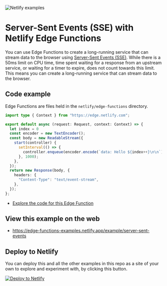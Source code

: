 ![Netlify examples](https://user-images.githubusercontent.com/5865/159468750-df1c2783-39b2-40da-9c0f-971f72a7ea3f.png)

# Server-Sent Events (SSE) with Netlify Edge Functions

You can use Edge Functions to create a long-running service that can stream data to the browser using [Server-Sent Events (SSE)](https://developer.mozilla.org/en-US/docs/Web/API/Server-sent_events). While there is a 50ms limit on CPU time, time spent waiting for a response from an upstream service, or waiting for a timer to expire, does not count towards this limit. This means you can create a long-running service that can stream data to the browser.

## Code example

Edge Functions are files held in the `netlify/edge-functions` directory.

```ts
import type { Context } from "https://edge.netlify.com";

export default async (request: Request, context: Context) => {
  let index = 0
  const encoder = new TextEncoder();
  const body = new ReadableStream({
    start(controller) {
      setInterval(() => {
        controller.enqueue(encoder.encode(`data: Hello ${index++}\n\n`));
      }, 1000);
    },
  });
  return new Response(body, {
    headers: {
      "Content-Type": "text/event-stream",
    },
  });
};

```

- [Explore the code for this Edge Function](../../netlify/edge-functions/sse.ts)

## View this example on the web

- https://edge-functions-examples.netlify.app/example/server-sent-events

## Deploy to Netlify

You can deploy this and all the other examples in this repo as a site of your own to explore and experiment with, by
clicking this button.

[![Deploy to Netlify](https://www.netlify.com/img/deploy/button.svg)](https://app.netlify.com/start/deploy?repository=https://github.com/netlify/edge-functions-examples&utm_campaign=devex&utm_source=edge-functions-examples&utm_medium=web&utm_content=Deploy%20Edge%20Functions%20Examples%20to%20Netlify)
